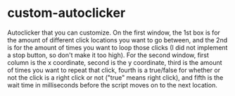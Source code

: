 # custom-autoclicker
Autoclicker that you can customize. On the first window, the 1st box is for the amount of different
click locations you want to go between, and the 2nd is for the amount of times you want to loop 
those clicks (I did not implement a stop button, so don't make it too high). For the second window, 
first column is the x coordinate, second is the y coordinate, third is the amount of times you want to 
repeat that click, fourth is a true/false for whether or not the click is a right click or not ("true"
means right click), and fifth is the wait time in milliseconds before the script moves on to the 
next location.
